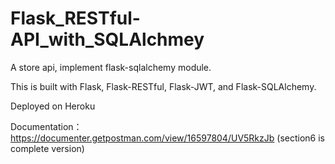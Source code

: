 # Flask_RESTful-API_with_SQLAlchmey
A store api, implement flask-sqlalchemy module.

This is built with Flask, Flask-RESTful, Flask-JWT, and Flask-SQLAlchemy.

Deployed on Heroku

Documentation：https://documenter.getpostman.com/view/16597804/UV5RkzJb   (section6 is complete version)
